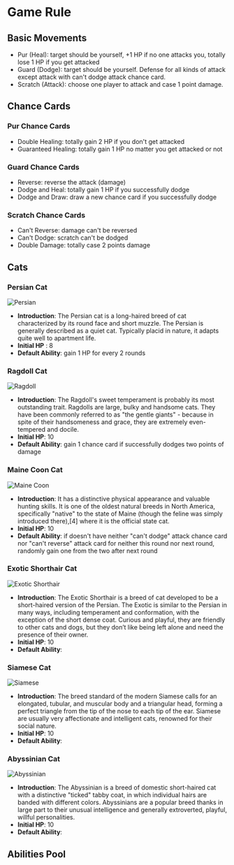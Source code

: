 # Game Rule

## Basic Movements

* Pur (Heal): target should be yourself, +1 HP if no one attacks you, totally lose 1 HP if you get attacked
* Guard (Dodge): target should be yourself. Defense for all kinds of attack except attack with can't dodge attack chance card.
* Scratch (Attack): choose one player to attack and case 1 point damage.

## Chance Cards

### Pur Chance Cards

* Double Healing: totally gain 2 HP if you don't get attacked
* Guaranteed Healing: totally gain 1 HP no matter you get attacked or not

### Guard Chance Cards

* Reverse: reverse the attack (damage)
* Dodge and Heal: totally gain 1 HP if you successfully dodge
* Dodge and Draw: draw a new chance card if you successfully dodge

### Scratch Chance Cards

* Can't Reverse: damage can't be reversed
* Can't Dodge: scratch can't be dodged
* Double Damage: totally case 2 points damage

## Cats

### Persian Cat

![Persian](/img/persian.jpg "Persian")

* __Introduction__: The Persian cat is a long-haired breed of cat characterized by its round face and short muzzle. The Persian is generally described as a quiet cat. Typically placid in nature, it adapts quite well to apartment life.
* __Initial HP__ : 8
* __Default Ability__: gain 1 HP for every 2 rounds

### Ragdoll Cat

![Ragdoll](/img/ragdoll.jpg "Ragdoll")

* __Introduction__: The Ragdoll's sweet temperament is probably its most outstanding trait. Ragdolls are large, bulky and handsome cats. They have been commonly referred to as "the gentle giants" - because in spite of their handsomeness and grace, they are extremely even-tempered and docile.
* __Initial HP__: 10
* __Default Ability__: gain 1 chance card if successfully dodges two points of damage

### Maine Coon Cat

![Maine Coon](/img/maine_coon.jpg "Maine Coon")

* __Introduction__: It has a distinctive physical appearance and valuable hunting skills. It is one of the oldest natural breeds in North America, specifically "native" to the state of Maine (though the feline was simply introduced there),[4] where it is the official state cat.
* __Initial HP__: 10
* __Default Ability__: if doesn't have neither "can't dodge" attack chance card nor "can't reverse" attack card for neither this round nor next round, randomly gain one from the two after next round

### Exotic Shorthair Cat

![Exotic Shorthair](/img/exotic_shorthair.jpg "Exotic Shorthair")

* __Introduction__: The Exotic Shorthair is a breed of cat developed to be a short-haired version of the Persian. The Exotic is similar to the Persian in many ways, including temperament and conformation, with the exception of the short dense coat. Curious and playful, they are friendly to other cats and dogs, but they don’t like being left alone and need the presence of their owner.
* __Initial HP__: 10
* __Default Ability__:

### Siamese Cat

![Siamese](/img/siamese.jpg "Siamese")

* __Introduction__: The breed standard of the modern Siamese calls for an elongated, tubular, and muscular body and a triangular head, forming a perfect triangle from the tip of the nose to each tip of the ear. Siamese are usually very affectionate and intelligent cats, renowned for their social nature.
* __Initial HP__: 10
* __Default Ability__:

### Abyssinian Cat

![Abyssinian](/img/asyssinian.jpg "Abyssinian")

* __Introduction__: The Abyssinian is a breed of domestic short-haired cat with a distinctive "ticked" tabby coat, in which individual hairs are banded with different colors. Abyssinians are a popular breed thanks in large part to their unusual intelligence and generally extroverted, playful, willful personalities.
* __Initial HP__: 10
* __Default Ability__:

## Abilities Pool
